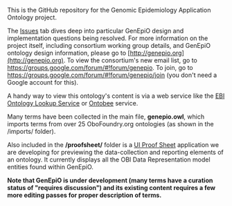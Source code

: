 This is the GitHub repository for the Genomic Epidemiology Application Ontology project.

The [Issues](https://github.com/GenEpiO/genepio/issues) tab dives deep into particular GenEpiO design and implementation questions being resolved.  For more information on the project itself, including consortium working group details, and GenEpiO ontology design information, please go to [http://genepio.org](http://genepio.org).  To view the consortium's new email list, go to https://groups.google.com/forum/#!forum/genepio. To join, go to https://groups.google.com/forum/#!forum/genepio/join (you don't need a Google account for this).

A handy way to view this ontology's content is via a web service like the [EBI Ontology Lookup Service](https://www.ebi.ac.uk/ols/ontologies/genepio) or [Ontobee](http://www.ontobee.org) service.

Many terms have been collected in the main file, **genepio.owl**, which imports terms from over 25 OboFoundry.org ontologies (as shown in the /imports/ folder).

Also included in the **/proofsheet/** folder is a [UI Proof Sheet](http://tinyurl.com/uiproofsheet) application we are developing for
previewing the data-collection and reporting elements of an ontology.  It currently displays all the OBI Data Representation model entities found within GenEpiO.

**Note that GenEpiO is under development (many terms have a curation status of "requires discussion") and its existing
  content requires a few more editing passes for proper description of terms.**
